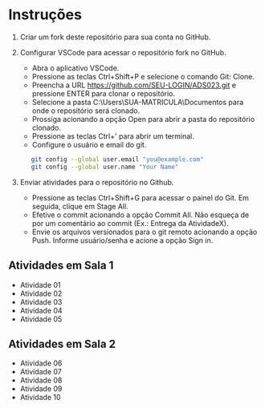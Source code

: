 # Instruções

1. Criar um fork deste repositório para sua conta no GitHub.
2. Configurar VSCode para acessar o repositório fork no GitHub.

   - Abra o aplicativo VSCode.
   - Pressione as teclas Ctrl+Shift+P e selecione o comando Git: Clone.
   - Preencha a URL <https://github.com/SEU-LOGIN/ADS023.git> e pressione ENTER para clonar o repositório.
   - Selecione a pasta C:\Users\SUA-MATRICULA\Documentos para onde o repositório será clonado.
   - Prossiga acionando a opção Open para abrir a pasta do repositório clonado.
   - Pressione as teclas Ctrl+' para abrir um terminal.
   - Configure o usuário e email do git.

   ```bash
      git config --global user.email "you@example.com"
      git config --global user.name "Your Name"
   ```

3. Enviar atividades para o repositório no Github.

   - Pressione as teclas Ctrl+Shift+G para acessar o painel do Git. Em seguida, clique em Stage All.
   - Efetive o commit acionando a opção Commit All. Não esqueça de por um comentário ao commit (Ex.: Entrega da AtividadeX).
   - Envie os arquivos versionados para o git remoto acionando a opção Push. Informe usuário/senha e acione a opção Sign in.
  
## Atividades em Sala 1

* Atividade 01
* Atividade 02
* Atividade 03
* Atividade 04
* Atividade 05

## Atividades em Sala 2

* Atividade 06
* Atividade 07
* Atividade 08
* Atividade 09
* Atividade 10
